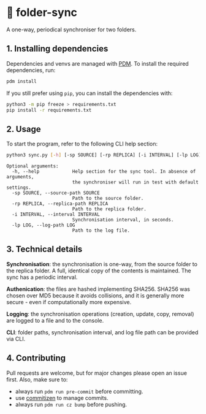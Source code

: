 # 🔄 folder-sync
A one-way, periodical synchroniser for two folders.

## 1. Installing dependencies
Dependencies and venvs are managed with [PDM](https://pdm.fming.dev/).
To install the required dependencies, run:

```bash
pdm install
```

If you still prefer using ```pip```, you can install the dependencies with:

```bash
python3 -m pip freeze > requirements.txt
pip install -r requirements.txt
```

## 2. Usage
To start the program, refer to the following CLI help section:

```bash
python3 sync.py [-h] [-sp SOURCE] [-rp REPLICA] [-i INTERVAL] [-lp LOG]
```
```
Optional arguments:
  -h, --help            Help section for the sync tool. In absence of arguments,
                        the synchroniser will run in test with default settings.
  -sp SOURCE, --source-path SOURCE
                        Path to the source folder.
  -rp REPLICA, --replica-path REPLICA
                        Path to the replica folder.
  -i INTERVAL, --interval INTERVAL
                        Synchronisation interval, in seconds.
  -lp LOG, --log-path LOG
                        Path to the log file.
```

## 3. Technical details
**Synchronisation**: the synchronisation is one-way, from the source folder to the replica folder.
A full, identical copy of the contents is maintained. The sync has a periodic interval.

**Authenication**: the files are hashed implementing SHA256. SHA256 was chosen over MD5
because it avoids collisions, and it is generally more secure - even if computationally more expensive.

**Logging**: the synchronisation operations (creation, update, copy, removal) are
logged to a file and to the console.

**CLI**: folder paths, synchronisation interval, and log file path can be provided via CLI.

## 4. Contributing
Pull requests are welcome, but for major changes please open an issue first.
Also, make sure to:

- always run ```pdm run pre-commit``` before committing.
- use [commitizen](https://commitizen-tools.github.io/commitizen/) to manage commits.
- always run  ```pdm run cz bump``` before pushing.
